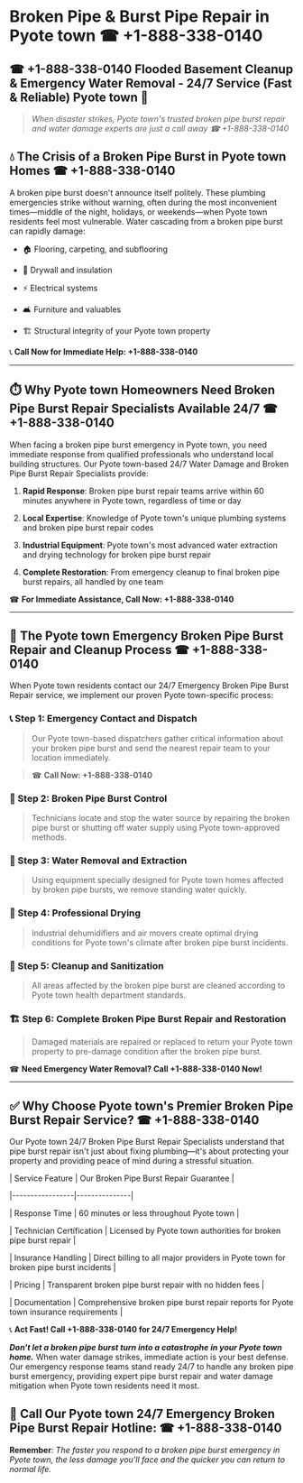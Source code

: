 # Broken Pipe & Burst Pipe Repair in Pyote town ☎ +1-888-338-0140  
## ☎ +1-888-338-0140 Flooded Basement Cleanup & Emergency Water Removal - 24/7 Service (Fast & Reliable) Pyote town 🚨  

> *When disaster strikes, Pyote town's trusted broken pipe burst repair and water damage experts are just a call away ☎ +1-888-338-0140*  

## 💧 The Crisis of a Broken Pipe Burst in Pyote town Homes ☎ +1-888-338-0140  

A broken pipe burst doesn't announce itself politely. These plumbing emergencies strike without warning, often during the most inconvenient times—middle of the night, holidays, or weekends—when Pyote town residents feel most vulnerable. Water cascading from a broken pipe burst can rapidly damage:  

* 🏠 Flooring, carpeting, and subflooring  
* 🧱 Drywall and insulation  
* ⚡ Electrical systems  
* 🛋️ Furniture and valuables  
* 🏗️ Structural integrity of your Pyote town property  

📞 **Call Now for Immediate Help: +1-888-338-0140**  

---  

## ⏱️ Why Pyote town Homeowners Need Broken Pipe Burst Repair Specialists Available 24/7 ☎ +1-888-338-0140  

When facing a broken pipe burst emergency in Pyote town, you need immediate response from qualified professionals who understand local building structures. Our Pyote town-based 24/7 Water Damage and Broken Pipe Burst Repair Specialists provide:  

1. **Rapid Response**: Broken pipe burst repair teams arrive within 60 minutes anywhere in Pyote town, regardless of time or day  
2. **Local Expertise**: Knowledge of Pyote town's unique plumbing systems and broken pipe burst repair codes  
3. **Industrial Equipment**: Pyote town's most advanced water extraction and drying technology for broken pipe burst repair  
4. **Complete Restoration**: From emergency cleanup to final broken pipe burst repairs, all handled by one team  

☎ **For Immediate Assistance, Call Now: +1-888-338-0140**  

---  

## 🔧 The Pyote town Emergency Broken Pipe Burst Repair and Cleanup Process ☎ +1-888-338-0140  

When Pyote town residents contact our 24/7 Emergency Broken Pipe Burst Repair service, we implement our proven Pyote town-specific process:  

### 📞 Step 1: Emergency Contact and Dispatch  
> Our Pyote town-based dispatchers gather critical information about your broken pipe burst and send the nearest repair team to your location immediately.  
> ☎ **Call Now: +1-888-338-0140**  

### 🚿 Step 2: Broken Pipe Burst Control  
> Technicians locate and stop the water source by repairing the broken pipe burst or shutting off water supply using Pyote town-approved methods.  

### 🌊 Step 3: Water Removal and Extraction  
> Using equipment specially designed for Pyote town homes affected by broken pipe bursts, we remove standing water quickly.  

### 💨 Step 4: Professional Drying  
> Industrial dehumidifiers and air movers create optimal drying conditions for Pyote town's climate after broken pipe burst incidents.  

### 🧼 Step 5: Cleanup and Sanitization  
> All areas affected by the broken pipe burst are cleaned according to Pyote town health department standards.  

### 🏗️ Step 6: Complete Broken Pipe Burst Repair and Restoration  
> Damaged materials are repaired or replaced to return your Pyote town property to pre-damage condition after the broken pipe burst.  

☎ **Need Emergency Water Removal? Call +1-888-338-0140 Now!**  

---  

## ✅ Why Choose Pyote town's Premier Broken Pipe Burst Repair Service? ☎ +1-888-338-0140  

Our Pyote town 24/7 Broken Pipe Burst Repair Specialists understand that pipe burst repair isn't just about fixing plumbing—it's about protecting your property and providing peace of mind during a stressful situation.  

| Service Feature | Our Broken Pipe Burst Repair Guarantee |  
|-----------------|---------------|  
| Response Time | 60 minutes or less throughout Pyote town |  
| Technician Certification | Licensed by Pyote town authorities for broken pipe burst repair |  
| Insurance Handling | Direct billing to all major providers in Pyote town for broken pipe burst incidents |  
| Pricing | Transparent broken pipe burst repair with no hidden fees |  
| Documentation | Comprehensive broken pipe burst repair reports for Pyote town insurance requirements |  

📞 **Act Fast! Call +1-888-338-0140 for 24/7 Emergency Help!**  

***Don't let a broken pipe burst turn into a catastrophe in your Pyote town home.*** When water damage strikes, immediate action is your best defense. Our emergency response teams stand ready 24/7 to handle any broken pipe burst emergency, providing expert pipe burst repair and water damage mitigation when Pyote town residents need it most.  

## 📱 Call Our Pyote town 24/7 Emergency Broken Pipe Burst Repair Hotline: ☎ +1-888-338-0140  

**Remember**: *The faster you respond to a broken pipe burst emergency in Pyote town, the less damage you'll face and the quicker you can return to normal life.*